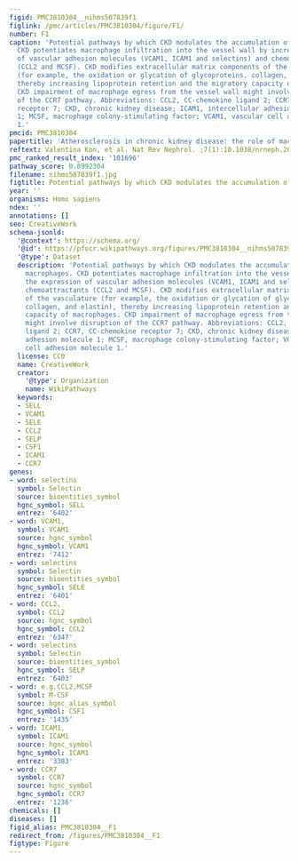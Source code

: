 ```yaml
---
figid: PMC3810304__nihms507839f1
figlink: /pmc/articles/PMC3810304/figure/F1/
number: F1
caption: 'Potential pathways by which CKD modulates the accumulation of arterial macrophages.
  CKD potentiates macrophage infiltration into the vessel wall by increasing the expression
  of vascular adhesion molecules (VCAM1, ICAM1 and selectins) and chemoattractants
  (CCL2 and MCSF). CKD modifies extracellular matrix components of the vasculature
  (for example, the oxidation or glycation of glycoproteins, collagen, and elastin),
  thereby increasing lipoprotein retention and the migratory capacity of macrophages.
  CKD impairment of macrophage egress from the vessel wall might involve disruption
  of the CCR7 pathway. Abbreviations: CCL2, CC-chemokine ligand 2; CCR7, CC-chemokine
  receptor 7; CKD, chronic kidney disease; ICAM1, intercellular adhesion molecule
  1; MCSF, macrophage colony-stimulating factor; VCAM1, vascular cell adhesion molecule
  1.'
pmcid: PMC3810304
papertitle: 'Atherosclerosis in chronic kidney disease: the role of macrophages.'
reftext: Valentina Kon, et al. Nat Rev Nephrol. ;7(1):10.1038/nrneph.2010.157.
pmc_ranked_result_index: '101696'
pathway_score: 0.8992304
filename: nihms507839f1.jpg
figtitle: Potential pathways by which CKD modulates the accumulation of arterial macrophages
year: ''
organisms: Homo sapiens
ndex: ''
annotations: []
seo: CreativeWork
schema-jsonld:
  '@context': https://schema.org/
  '@id': https://pfocr.wikipathways.org/figures/PMC3810304__nihms507839f1.html
  '@type': Dataset
  description: 'Potential pathways by which CKD modulates the accumulation of arterial
    macrophages. CKD potentiates macrophage infiltration into the vessel wall by increasing
    the expression of vascular adhesion molecules (VCAM1, ICAM1 and selectins) and
    chemoattractants (CCL2 and MCSF). CKD modifies extracellular matrix components
    of the vasculature (for example, the oxidation or glycation of glycoproteins,
    collagen, and elastin), thereby increasing lipoprotein retention and the migratory
    capacity of macrophages. CKD impairment of macrophage egress from the vessel wall
    might involve disruption of the CCR7 pathway. Abbreviations: CCL2, CC-chemokine
    ligand 2; CCR7, CC-chemokine receptor 7; CKD, chronic kidney disease; ICAM1, intercellular
    adhesion molecule 1; MCSF, macrophage colony-stimulating factor; VCAM1, vascular
    cell adhesion molecule 1.'
  license: CC0
  name: CreativeWork
  creator:
    '@type': Organization
    name: WikiPathways
  keywords:
  - SELL
  - VCAM1
  - SELE
  - CCL2
  - SELP
  - CSF1
  - ICAM1
  - CCR7
genes:
- word: selectins
  symbol: Selectin
  source: bioentities_symbol
  hgnc_symbol: SELL
  entrez: '6402'
- word: VCAM1,
  symbol: VCAM1
  source: hgnc_symbol
  hgnc_symbol: VCAM1
  entrez: '7412'
- word: selectins
  symbol: Selectin
  source: bioentities_symbol
  hgnc_symbol: SELE
  entrez: '6401'
- word: CCL2,
  symbol: CCL2
  source: hgnc_symbol
  hgnc_symbol: CCL2
  entrez: '6347'
- word: selectins
  symbol: Selectin
  source: bioentities_symbol
  hgnc_symbol: SELP
  entrez: '6403'
- word: e.g.CCL2,MCSF
  symbol: M-CSF
  source: hgnc_alias_symbol
  hgnc_symbol: CSF1
  entrez: '1435'
- word: ICAM1,
  symbol: ICAM1
  source: hgnc_symbol
  hgnc_symbol: ICAM1
  entrez: '3383'
- word: CCR7
  symbol: CCR7
  source: hgnc_symbol
  hgnc_symbol: CCR7
  entrez: '1236'
chemicals: []
diseases: []
figid_alias: PMC3810304__F1
redirect_from: /figures/PMC3810304__F1
figtype: Figure
---
```

